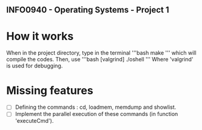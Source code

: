 ## INFO0940 - Operating Systems - Project 1

# How it works
When in the project directory, type in the terminal 
'''bash
make
'''
which will compile the codes. Then, use
'''bash
\[valgrind\] ./oshell
'''
Where 'valgrind' is used for debugging. 

# Missing features
- [ ] Defining the commands : cd, loadmem, memdump and showlist.
- [ ] Implement the parallel execution of these commands (in function 'executeCmd').
